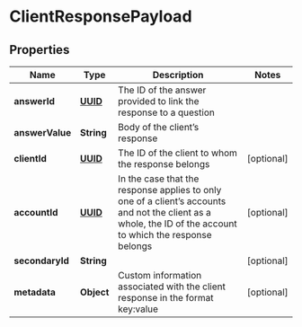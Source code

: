 
# ClientResponsePayload

## Properties
Name | Type | Description | Notes
------------ | ------------- | ------------- | -------------
**answerId** | [**UUID**](UUID.md) | The ID of the answer provided to link the response to a question | 
**answerValue** | **String** | Body of the client’s response | 
**clientId** | [**UUID**](UUID.md) | The ID of the client to whom the response belongs |  [optional]
**accountId** | [**UUID**](UUID.md) | In the case that the response applies to only one of a client’s accounts and not the client as a whole, the ID of the account to which the response belongs |  [optional]
**secondaryId** | **String** |  |  [optional]
**metadata** | **Object** | Custom information associated with the client response in the format key:value |  [optional]



